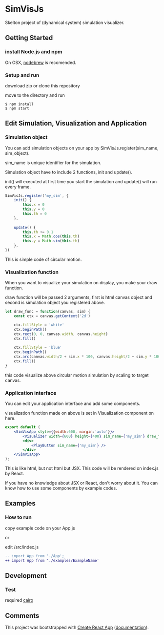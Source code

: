 # SimVisJs

Skelton project of (dynamical system) simulation visualizer.

## Getting Started

### install Node.js and npm

On OSX, [nodebrew](https://github.com/hokaccha/nodebrew) is recomended.

### Setup and run

download zip or clone this repository

move to the directory and run

```shell-session
$ npm install
$ npm start
```

## Edit Simulation, Visualization and Application

### Simulation object

You can add simulation objects on your app by SimVisJs.register(sim_name, sim_object).

sim_name is unique identifier for the simulation.

Simulation object have to include 2 functions, init and update().

init() will executed at first time you start the simulation and update() will run every frame.

```js
SimVisJs.register('my_sim', {
    init() {
        this.x = 0
        this.y = 0
        this.th = 0
    },
    
    update() {
        this.th += 0.1
        this.x = Math.cos(this.th)
        this.y = Math.sin(this.th)
    },
})
```

This is simple code of circular motion.

### Visualization function

When you want to visualize your simulation on display, you make your draw function.

draw function will be passed 2 arguments, first is html canvas object and second is simulation object you registered above.

```js
let draw_func = function(canvas, sim) {
    const ctx = canvas.getContext('2d')

    ctx.fillStyle = 'white'
    ctx.beginPath()
    ctx.rect(0, 0, canvas.width, canvas.height)
    ctx.fill()
    
    ctx.fillStyle = 'blue'
    ctx.beginPath()
    ctx.arc(canvas.width/2 + sim.x * 100, canvas.height/2 + sim.y * 100, 10, 0, Math.PI*2,true)
    ctx.fill()
}
```

this code visualize above circular motion simulation by scaling to target canvas.

### Application interface

You can edit your application interface and add some components.

visualization function made on above is set in Visualization component on here.
```jsx
export default (
    <SimVisApp style={{width:600, margin:'auto'}}>
        <Visualizer width={600} height={400} sim_name={'my_sim'} draw_func={draw_func} />
        <div>
            <PlayButton sim_name={'my_sim'} />
        </div>
    </SimVisApp>
);
```
This is like html, but not html but JSX.
This code will be rendered on index.js by React.

If you have no knowledge about JSX or React, don't worry about it.
You can know how to use some components by example codes.

## Examples

### How to run
copy example code on your App.js

or

edit /src/index.js

```diff
-- import App from './App';
++ import App from './examples/ExampleName'
```

## Development

### Test

required [cairo](https://www.cairographics.org/)


## Comments

This project was bootstrapped with [Create React App](https://github.com/facebookincubator/create-react-app) ([documentation](https://github.com/facebookincubator/create-react-app/blob/master/packages/react-scripts/template/README.md)).
